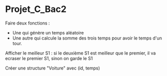 # Projet_C_Bac2

Faire deux fonctions : 
  - Une qui génère un temps aléatoire
  - Une autre qui calcule la somme des trois temps pour avoir le temps d'un tour.

Afficher le meilleur S1 :
si le deuxième S1 est meilleur que le premier, il va ecraser le premier S1, sinon on garde le S1


Créer une structure "Voiture" avec (id, temps)
